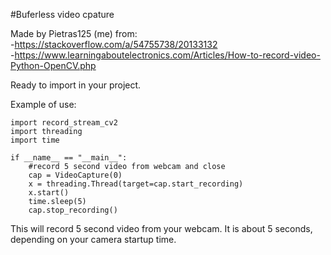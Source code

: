 #Buferless video cpature

Made by Pietras125 (me) from:  
-https://stackoverflow.com/a/54755738/20133132  
-https://www.learningaboutelectronics.com/Articles/How-to-record-video-Python-OpenCV.php  
    
Ready to import in your project.    
    
Example of use:  
``` 
import record_stream_cv2  
import threading  
import time  
    
if __name__ == "__main__":  
    #record 5 second video from webcam and close  
    cap = VideoCapture(0)  
    x = threading.Thread(target=cap.start_recording)  
    x.start()  
    time.sleep(5)  
    cap.stop_recording()  
```

This will record 5 second video from your webcam. It is about 5 seconds, depending on your camera startup time.
